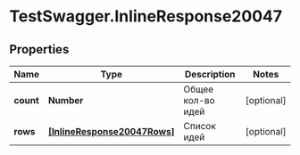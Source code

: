 # TestSwagger.InlineResponse20047

## Properties

Name | Type | Description | Notes
------------ | ------------- | ------------- | -------------
**count** | **Number** | Общее кол-во идей | [optional] 
**rows** | [**[InlineResponse20047Rows]**](InlineResponse20047Rows.md) | Список идей | [optional] 


